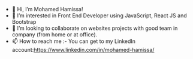 - 👋 Hi, I’m Mohamed Hamissa!
- 👀 I’m interested in Front End Developer using JavaScript, React JS and Bootstrap
- 💞️ I’m looking to collaborate on websites projects with good team in company (from home or at office).
- 📫 How to reach me :-
You can get to my LinkedIn account:https://www.linkedin.com/in/mohamed-hamissa/

<!---
MHamissa/MHamissa is a ✨ special ✨ repository because its `README.md` (this file) appears on your GitHub profile.
You can click the Preview link to take a look at your changes.
--->
